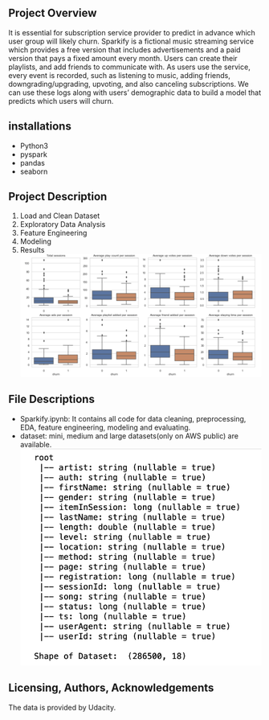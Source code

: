 ## Project Overview
It is essential for subscription service provider to predict in advance which user group will likely churn. 
Sparkify is a fictional music streaming service which provides a free version that includes advertisements and a paid version that pays a fixed amount every month. 
Users can create their playlists, and add friends to communicate with. 
As users use the service, every event is recorded, such as listening to music, adding friends, downgrading/upgrading, upvoting, and also canceling subscriptions. 
We can use these logs along with users’ demographic data to build a model that predicts which users will churn.

## installations
- Python3
- pyspark
- pandas
- seaborn
## Project Description
1. Load and Clean Dataset
2. Exploratory Data Analysis
3. Feature Engineering
4. Modeling
5. Results
![](eda.png) 

## File Descriptions
- Sparkify.ipynb: It contains all code for data cleaning, preprocessing, EDA, feature engineering, modeling and evaluating. 
- dataset: mini, medium and large datasets(only on AWS public) are available.
![](data-schema.png)

## Licensing, Authors, Acknowledgements
The data is provided by Udacity.
